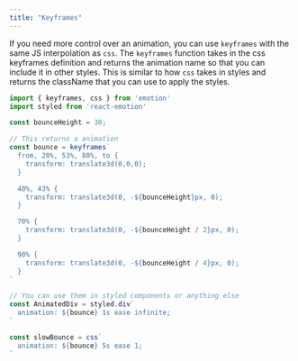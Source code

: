 ```yaml
---
title: "Keyframes"
---
```

If you need more control over an animation, you can use `keyframes` with the same JS interpolation as `css`.
The `keyframes` function takes in the css keyframes definition and returns the animation name so that you can include it in other styles. This is similar to how `css` takes in styles and returns the className that you can use to apply the styles.

```jsx
import { keyframes, css } from 'emotion'
import styled from 'react-emotion'

const bounceHeight = 30;

// This returns a animation
const bounce = keyframes`
  from, 20%, 53%, 80%, to {
    transform: translate3d(0,0,0);
  }

  40%, 43% {
    transform: translate3d(0, -${bounceHeight}px, 0);
  }

  70% {
    transform: translate3d(0, -${bounceHeight / 2}px, 0);
  }

  90% {
    transform: translate3d(0, -${bounceHeight / 4}px, 0);
  }
`

// You can use them in styled components or anything else
const AnimatedDiv = styled.div`
  animation: ${bounce} 1s ease infinite;
`

const slowBounce = css`
  animation: ${bounce} 5s ease 1;
`
```
